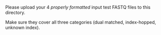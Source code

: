 Please upload your 4 *properly formatted* input test FASTQ files to this directory.

Make sure they cover all three categories (dual matched, index-hopped, unknown index).

